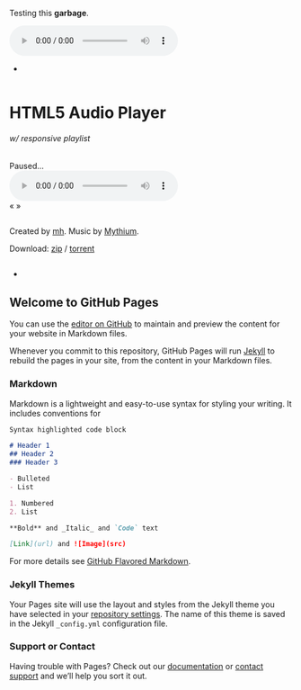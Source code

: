 <!DOCTYPE html>
<html>
<head>
  <link rel="stylesheet" href="audio.css">
  <script src="audio.js"></script>
</head>
<body>

Testing this **garbage**.

<audio controls>
  <source src="https://dl.dropboxusercontent.com/u/837649/music/2017/THA-disruptorcannon.mp3" type="audio/mpeg">
Your browser does not support the audio element.
</audio>

-

<div class="container">
    <div class="column center">
        <h1>HTML5 Audio Player</h1>
        <h6>w/ responsive playlist</h6>
    </div>
    <div class="column add-bottom">
        <div id="mainwrap">
            <div id="nowPlay">
                <span class="left" id="npAction">Paused...</span>
                <span class="right" id="npTitle"></span>
            </div>
            <div id="audiowrap">
                <div id="audio0">
                    <audio preload id="audio1" controls="controls">Your browser does not support HTML5 Audio!</audio>
                </div>
                <div id="tracks">
                    <a id="btnPrev">&laquo;</a>
                    <a id="btnNext">&raquo;</a>
                </div>
            </div>
            <div id="plwrap">
                <ul id="plList"></ul>
            </div>
        </div>
    </div>
    <div class="column add-bottom center">
        <p>Created by <a href="http://www.markhillard.com/">mh</a>. Music by <a href="http://www.mythium.net/">Mythium</a>.</p>
        <p>Download: <a href="https://archive.org/download/mythium/mythium_vbr_mp3.zip">zip</a> / <a href="https://archive.org/download/mythium/mythium_archive.torrent">torrent</a></p>
    </div>
</div>

-

## Welcome to GitHub Pages

You can use the [editor on GitHub](https://github.com/Hamst3r/tha/edit/master/index.md) to maintain and preview the content for your website in Markdown files.

Whenever you commit to this repository, GitHub Pages will run [Jekyll](https://jekyllrb.com/) to rebuild the pages in your site, from the content in your Markdown files.

### Markdown

Markdown is a lightweight and easy-to-use syntax for styling your writing. It includes conventions for

```markdown
Syntax highlighted code block

# Header 1
## Header 2
### Header 3

- Bulleted
- List

1. Numbered
2. List

**Bold** and _Italic_ and `Code` text

[Link](url) and ![Image](src)
```

For more details see [GitHub Flavored Markdown](https://guides.github.com/features/mastering-markdown/).

### Jekyll Themes

Your Pages site will use the layout and styles from the Jekyll theme you have selected in your [repository settings](https://github.com/Hamst3r/tha/settings). The name of this theme is saved in the Jekyll `_config.yml` configuration file.

### Support or Contact

Having trouble with Pages? Check out our [documentation](https://help.github.com/categories/github-pages-basics/) or [contact support](https://github.com/contact) and we’ll help you sort it out.
